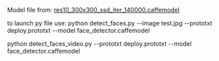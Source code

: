 Model file from:
[res10_300x300_ssd_iter_140000.caffemodel](https://raw.githubusercontent.com/opencv/opencv_3rdparty/dnn_samples_face_detector_20180205_fp16/res10_300x300_ssd_iter_140000_fp16.caffemodel)

to launch py file use:
python detect_faces.py --image test.jpg --prototxt deploy.prototxt --model face_detector.caffemodel

python detect_faces_video.py --prototxt deploy.prototxt --model face_detector.caffemodel